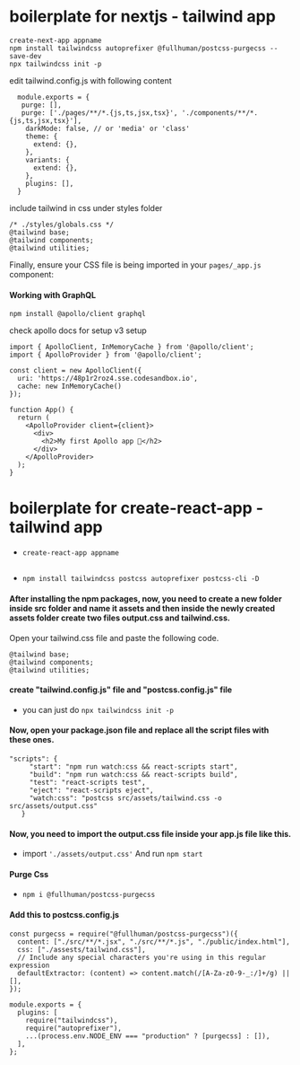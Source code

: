 # boilerplate for nextjs - tailwind app

```
create-next-app appname
npm install tailwindcss autoprefixer @fullhuman/postcss-purgecss --save-dev
npx tailwindcss init -p
```

edit tailwind.config.js with following content
```
  module.exports = {
   purge: [],
   purge: ['./pages/**/*.{js,ts,jsx,tsx}', './components/**/*.{js,ts,jsx,tsx}'],
    darkMode: false, // or 'media' or 'class'
    theme: {
      extend: {},
    },
    variants: {
      extend: {},
    },
    plugins: [],
  }
```

include tailwind in css under styles folder
```
/* ./styles/globals.css */
@tailwind base;
@tailwind components;
@tailwind utilities;
```
Finally, ensure your CSS file is being imported in your `pages/_app.js` component:

#### Working with GraphQL
```
npm install @apollo/client graphql
```
check apollo docs for setup
v3 setup
```
import { ApolloClient, InMemoryCache } from '@apollo/client';
import { ApolloProvider } from '@apollo/client';

const client = new ApolloClient({
  uri: 'https://48p1r2roz4.sse.codesandbox.io',
  cache: new InMemoryCache()
});

function App() {
  return (
    <ApolloProvider client={client}>
      <div>
        <h2>My first Apollo app 🚀</h2>
      </div>
    </ApolloProvider>
  );
}
```
#
# boilerplate for create-react-app - tailwind app

- `create-react-app appname`

##
- `npm install tailwindcss postcss autoprefixer postcss-cli -D`

#### After installing the npm packages, now, you need to create a new folder inside src folder and name it assets and then inside the newly created assets folder create two files output.css and tailwind.css.
Open your tailwind.css file and paste the following code.
``` 
@tailwind base;
@tailwind components;
@tailwind utilities; 
```

#### create "tailwind.config.js" file and "postcss.config.js" file
- you can just do `npx tailwindcss init -p`

#### Now, open your package.json file and replace all the script files with these ones.
```  
"scripts": {
     "start": "npm run watch:css && react-scripts start",
     "build": "npm run watch:css && react-scripts build",
     "test": "react-scripts test",
     "eject": "react-scripts eject",
     "watch:css": "postcss src/assets/tailwind.css -o src/assets/output.css"
   }
```

#### Now, you need to import the output.css file inside your app.js file like this.
- import `'./assets/output.css'` And run `npm start`

#### Purge Css
- `npm i @fullhuman/postcss-purgecss`

#### Add this to postcss.config.js
```
const purgecss = require("@fullhuman/postcss-purgecss")({
  content: ["./src/**/*.jsx", "./src/**/*.js", "./public/index.html"],
  css: ["./assests/tailwind.css"],
  // Include any special characters you're using in this regular expression
  defaultExtractor: (content) => content.match(/[A-Za-z0-9-_:/]+/g) || [],
});

module.exports = {
  plugins: [
    require("tailwindcss"),
    require("autoprefixer"),
    ...(process.env.NODE_ENV === "production" ? [purgecss] : []),
  ],
};
```
